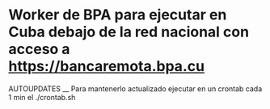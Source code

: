 Worker de BPA para ejecutar en Cuba debajo de la red nacional con acceso a https://bancaremota.bpa.cu
===


AUTOUPDATES
__
Para mantenerlo actualizado ejecutar en un crontab cada 1 min el ./crontab.sh
